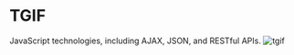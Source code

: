 # TGIF
JavaScript technologies, including AJAX, JSON, and RESTful APIs.
![tgif](https://user-images.githubusercontent.com/48371387/84097398-de8d7a80-a9da-11ea-9604-5d0fa9f3e64b.png)

